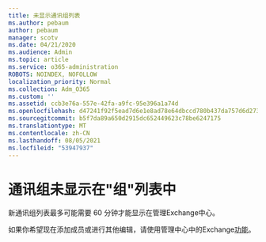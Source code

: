 ```yaml
---
title: 未显示通讯组列表
ms.author: pebaum
author: pebaum
manager: scotv
ms.date: 04/21/2020
ms.audience: Admin
ms.topic: article
ms.service: o365-administration
ROBOTS: NOINDEX, NOFOLLOW
localization_priority: Normal
ms.collection: Adm_O365
ms.custom: ''
ms.assetid: ccb3e76a-557e-42fa-a9fc-95e396a1a74d
ms.openlocfilehash: d47241f92f5ead7d6e1e8ad78e64dbccd780b437da757d6d273778fcc5372378
ms.sourcegitcommit: b5f7da89a650d2915dc652449623c78be6247175
ms.translationtype: MT
ms.contentlocale: zh-CN
ms.lasthandoff: 08/05/2021
ms.locfileid: "53947937"
---
```

# <a name="distribution-group-not-showing-in-groups-list"></a>通讯组未显示在"组"列表中

新通讯组列表最多可能需要 60 分钟才能显示在管理Exchange中心。
  
如果你希望现在添加成员或进行其他编辑，请使用管理中心中的Exchange[功能](https://outlook.office365.com/ecp/?rfr=Admin_o365&amp;exsvurl=1&amp;mkt=en-US.aspx)。
  

